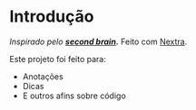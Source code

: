 # Introdução

*Inspirado pelo **[second brain](https://nextra.vercel.app/).*** Feito com [Nextra](https://nextra.vercel.app/).

Este projeto foi feito para:

- Anotações
- Dicas
- E outros afins sobre código

